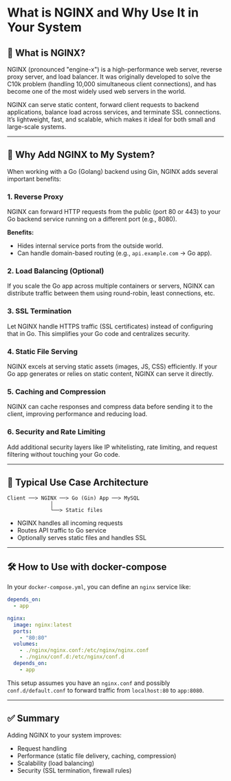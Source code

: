 # What is NGINX and Why Use It in Your System

## 📌 What is NGINX?

NGINX (pronounced "engine-x") is a high-performance web server, reverse proxy server, and load balancer. It was originally developed to solve the C10k problem (handling 10,000 simultaneous client connections), and has become one of the most widely used web servers in the world.

NGINX can serve static content, forward client requests to backend applications, balance load across services, and terminate SSL connections. It’s lightweight, fast, and scalable, which makes it ideal for both small and large-scale systems.

---

## 🚀 Why Add NGINX to My System?

When working with a Go (Golang) backend using Gin, NGINX adds several important benefits:

### 1. **Reverse Proxy**

NGINX can forward HTTP requests from the public (port 80 or 443) to your Go backend service running on a different port (e.g., 8080).

**Benefits:**

- Hides internal service ports from the outside world.
- Can handle domain-based routing (e.g., `api.example.com` → Go app).

### 2. **Load Balancing (Optional)**

If you scale the Go app across multiple containers or servers, NGINX can distribute traffic between them using round-robin, least connections, etc.

### 3. **SSL Termination**

Let NGINX handle HTTPS traffic (SSL certificates) instead of configuring that in Go. This simplifies your Go code and centralizes security.

### 4. **Static File Serving**

NGINX excels at serving static assets (images, JS, CSS) efficiently. If your Go app generates or relies on static content, NGINX can serve it directly.

### 5. **Caching and Compression**

NGINX can cache responses and compress data before sending it to the client, improving performance and reducing load.

### 6. **Security and Rate Limiting**

Add additional security layers like IP whitelisting, rate limiting, and request filtering without touching your Go code.

---

## 🧩 Typical Use Case Architecture

```
Client ──> NGINX ──> Go (Gin) App ──> MySQL
              │
              └──> Static files
```

- NGINX handles all incoming requests
- Routes API traffic to Go service
- Optionally serves static files and handles SSL

---

## 🛠 How to Use with docker-compose

In your `docker-compose.yml`, you can define an `nginx` service like:

```yaml
depends_on:
  - app

nginx:
  image: nginx:latest
  ports:
    - "80:80"
  volumes:
    - ./nginx/nginx.conf:/etc/nginx/nginx.conf
    - ./nginx/conf.d:/etc/nginx/conf.d
  depends_on:
    - app
```

This setup assumes you have an `nginx.conf` and possibly `conf.d/default.conf` to forward traffic from `localhost:80` to `app:8080`.

---

## ✅ Summary

Adding NGINX to your system improves:

- Request handling
- Performance (static file delivery, caching, compression)
- Scalability (load balancing)
- Security (SSL termination, firewall rules)
